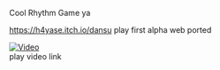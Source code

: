 Cool Rhythm Game ya


https://h4yase.itch.io/dansu
play first alpha web ported

[![Video](https://img.youtube.com/vi/xgMJnZfRtF8/0.jpg)](https://youtu.be/xgMJnZfRtF8)  
play video link
